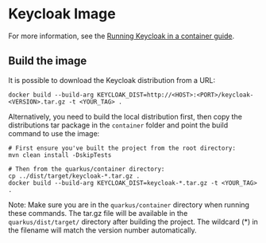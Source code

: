 # Keycloak Image
For more information, see the [Running Keycloak in a container guide](https://www.keycloak.org/server/containers).

## Build the image

It is possible to download the Keycloak distribution from a URL:

    docker build --build-arg KEYCLOAK_DIST=http://<HOST>:<PORT>/keycloak-<VERSION>.tar.gz -t <YOUR_TAG> .

Alternatively, you need to build the local distribution first, then copy the distributions tar package in the `container` folder and point the build command to use the image:

    # First ensure you've built the project from the root directory:
    mvn clean install -DskipTests

    # Then from the quarkus/container directory:
    cp ../dist/target/keycloak-*.tar.gz .
    docker build --build-arg KEYCLOAK_DIST=keycloak-*.tar.gz -t <YOUR_TAG> .

Note: Make sure you are in the `quarkus/container` directory when running these commands. The tar.gz file will be available in the `quarkus/dist/target/` directory after building the project. The wildcard (*) in the filename will match the version number automatically.
